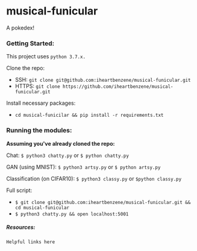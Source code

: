 # musical-funicular
A pokedex!

### Getting Started:
This project uses `python 3.7.x.`

Clone the repo:
+ SSH: `git clone git@github.com:iheartbenzene/musical-funicular.git`
+ HTTPS: `git clone https://github.com/iheartbenzene/musical-funicular.git`

Install necessary packages:
+ `cd musical-funicilar && pip install -r requirements.txt`

### Running the modules:
**Assuming you've already cloned the repo:**

Chat: `$ python3 chatty.py` or `$ python chatty.py`

GAN (using MNIST): `$ python3 artsy.py` or `$ python artsy.py`

Classification (on CIFAR10): `$ python3 classy.py` or `$python classy.py`

Full script:
+ `$ git clone git@github.com:iheartbenzene/musical-funicular.git && cd musical-funicular`
+ `$ python3 chatty.py && open localhost:5001`

##### Resources:

`Helpful links here`
